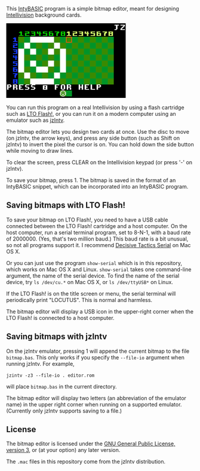 This [IntyBASIC](http://nanochess.org/intybasic.html) program is a
simple bitmap editor, meant for designing
[Intellivision](https://en.wikipedia.org/wiki/Intellivision)
background cards.

![Bitmap Editor running on jzIntv](editor.gif)

You can run this program on a real Intellivision by using a flash
cartridge such as [LTO Flash!](http://ltoflash.leftturnonly.info/),
or you can run it on a modern computer using an emulator such as
[jzIntv](http://spatula-city.org/~im14u2c/intv/).

The bitmap editor lets you design two cards at once.  Use the disc to
move (on jzIntv, the arrow keys), and press any side button (such as
Shift on jzIntv) to invert the pixel the cursor is on.  You can hold
down the side button while moving to draw lines.

To clear the screen, press CLEAR on the Intellivision keypad (or press
'-' on jzIntv).

To save your bitmap, press 1.  The bitmap is saved in the format of an
IntyBASIC snippet, which can be incorporated into an IntyBASIC program.

## Saving bitmaps with LTO Flash!

To save your bitmap on LTO Flash!, you need to have a USB cable
connected between the LTO Flash! cartridge and a host computer.  On
the host computer, run a serial terminal program, set to 8-N-1, with a
baud rate of 2000000.  (Yes, that's two million baud.)  This baud rate
is a bit unusual, so not all programs support it.  I recommend
[Decisive Tactics Serial](https://www.decisivetactics.com/products/serial/)
on Mac OS X.

Or you can just use the program `show-serial` which is in this
repository, which works on Mac OS X and Linux.  `show-serial` takes
one command-line argument, the name of the serial device.  To find the
name of the serial device, try `ls /dev/cu.*` on Mac OS X, or `ls
/dev/ttyUSB*` on Linux.

If the LTO Flash! is on the title screen or menu, the serial terminal
will periodically print "LOCUTUS".  This is normal and harmless.

The bitmap editor will display a USB icon in the upper-right corner
when the LTO Flash! is connected to a host computer.

## Saving bitmaps with jzIntv

On the jzIntv emulator, pressing 1 will append the current bitmap to
the file `bitmap.bas`.  This only works if you specify the `--file-io`
argument when running jzIntv.  For example,

```
jzintv -z3 --file-io . editor.rom
```

will place `bitmap.bas` in the current directory.

The bitmap editor will display two letters (an abbreviation of the
emulator name) in the upper right corner when running on a supported
emulator.  (Currently only jzIntv supports saving to a file.)

## License

The bitmap editor is licensed under the
[GNU General Public License, version 3](https://www.gnu.org/licenses/gpl-3.0.en.html),
or (at your option) any later version.

The `.mac` files in this repository come from the jzIntv distribution.
